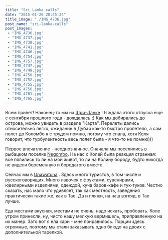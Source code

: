 ```yaml
---
title: "Sri Lanka calls"
date: "2015-01-26 20:45:34"
title_image: "./IMG_4736.jpg"
post_name: "sri-lanka-calls"
post_images: 
 - "IMG_4736.jpg"
 - "IMG_4737.jpg"
 - "IMG_4738.jpg"
 - "IMG_4741.jpg"
 - "IMG_4746.jpg"
 - "IMG_4754.jpg"
 - "IMG_4757.jpg"
 - "IMG_4747.jpg"
 - "IMG_4749.jpg"
 - "IMG_4750.jpg"
 - "IMG_4752.jpg"
 - "IMG_4755.jpg"
 - "IMG_4756.jpg"
 - "IMG_4761.jpg"
 - "IMG_4765.jpg"
---
```


Всем привет!
Наконец-то мы на <a href="http://ru.wikipedia.org/wiki/%D0%A8%D1%80%D0%B8-%D0%9B%D0%B0%D0%BD%D0%BA%D0%B0" target="_blank">Шри-Ланке</a> ! Я ждала этого отпуска еще с сентября прошлого года - дождалась ;)
Как мы добирались до острова, можно увидеть в разделе "Карта". Перелеты дались относительно легко, ожидание в Дубай как-то быстро пролетело, а сам полет до Коломбо я с трудом помню, потому что спала, хотя Коля говорит, что турбулентность весь полет была - я что-то не помню)))

Первое впечатление - неоднозначное. Сначала мы поселились в рыбацком поселке <a href="https://www.google.com.ua/maps/place/Negombo,+Sri+Lanka/@7.1894495,79.856942,12z/data=!3m1!4b1!4m2!3m1!1s0x3ae2ee9c6bb2f73b:0xa51626e908186f3e" target="_blank">Negombo</a>. На нас с Колей была реакция странная: все пялились то ли на мой живот, то ли на Колину бороду, будто никогда не видели беременную и бородатого вместе.

Сейчас мы в <a href="https://www.google.com.ua/maps/place/Unawatuna,+Sri+Lanka/@6.0122525,80.2543872,14z/data=!3m1!4b1!4m2!3m1!1s0x3ae172f162bf926d:0xc0444c5e8377446c" target="_blank">Unawatuna</a> . Здесь много туристов, в том числе и русскоговорящих. Много лавочек с фруктами, сувенирами, ювелирными изделиями, одеждой, куча баров-кафе и тук-туков. Честно сказать, нас мало что удивляет, так как местность, заведения практически такие же, как в Тае. Да и пляжи, на наш взгляд, в Тае лучше.

Еда местами вкусная, местами не очень, надо искать, пробовать. Коле утром принесли, ну, чисто нашу мелкую вермишель, приправленную на их манер. Зато вот я ела кари - мне понравилось. Порции здесь огромные, поэтому мы стали заказывать одно блюдо на двоих с дополнительной тарелкой.

